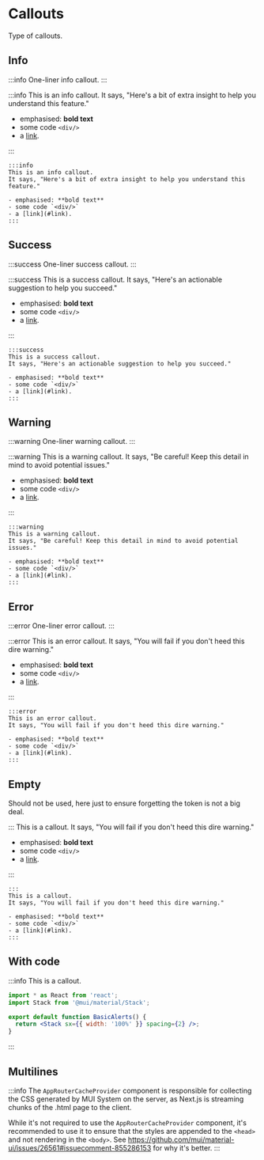 # Callouts

<p class="description">Type of callouts.</p>

## Info

:::info
One-liner info callout.
:::

:::info
This is an info callout.
It says, "Here's a bit of extra insight to help you understand this feature."

- emphasised: **bold text**
- some code `<div/>`
- a [link](#link).

:::

```markup
:::info
This is an info callout.
It says, "Here's a bit of extra insight to help you understand this feature."

- emphasised: **bold text**
- some code `<div/>`
- a [link](#link).
:::
```

## Success

:::success
One-liner success callout.
:::

:::success
This is a success callout.
It says, "Here's an actionable suggestion to help you succeed."

- emphasised: **bold text**
- some code `<div/>`
- a [link](#link).

:::

```markup
:::success
This is a success callout.
It says, "Here's an actionable suggestion to help you succeed."

- emphasised: **bold text**
- some code `<div/>`
- a [link](#link).
:::
```

## Warning

:::warning
One-liner warning callout.
:::

:::warning
This is a warning callout.
It says, "Be careful! Keep this detail in mind to avoid potential issues."

- emphasised: **bold text**
- some code `<div/>`
- a [link](#link).

:::

```markup
:::warning
This is a warning callout.
It says, "Be careful! Keep this detail in mind to avoid potential issues."

- emphasised: **bold text**
- some code `<div/>`
- a [link](#link).
:::
```

## Error

:::error
One-liner error callout.
:::

:::error
This is an error callout.
It says, "You will fail if you don't heed this dire warning."

- emphasised: **bold text**
- some code `<div/>`
- a [link](#link).

:::

```markup
:::error
This is an error callout.
It says, "You will fail if you don't heed this dire warning."

- emphasised: **bold text**
- some code `<div/>`
- a [link](#link).
:::
```

## Empty

Should not be used, here just to ensure forgetting the token is not a big deal.

:::
This is a callout.
It says, "You will fail if you don't heed this dire warning."

- emphasised: **bold text**
- some code `<div/>`
- a [link](#link).

:::

```markup
:::
This is a callout.
It says, "You will fail if you don't heed this dire warning."

- emphasised: **bold text**
- some code `<div/>`
- a [link](#link).
:::
```

## With code

:::info
This is a callout.

```jsx
import * as React from 'react';
import Stack from '@mui/material/Stack';

export default function BasicAlerts() {
  return <Stack sx={{ width: '100%' }} spacing={2} />;
}
```

:::

## Multilines

:::info
The `AppRouterCacheProvider` component is responsible for collecting the CSS generated by MUI System on the server, as Next.js is streaming chunks of the .html page to the client.

While it's not required to use the `AppRouterCacheProvider` component, it's recommended to use it to ensure that the styles are appended to the `<head>` and not rendering in the `<body>`.
See https://github.com/mui/material-ui/issues/26561#issuecomment-855286153 for why it's better.
:::
